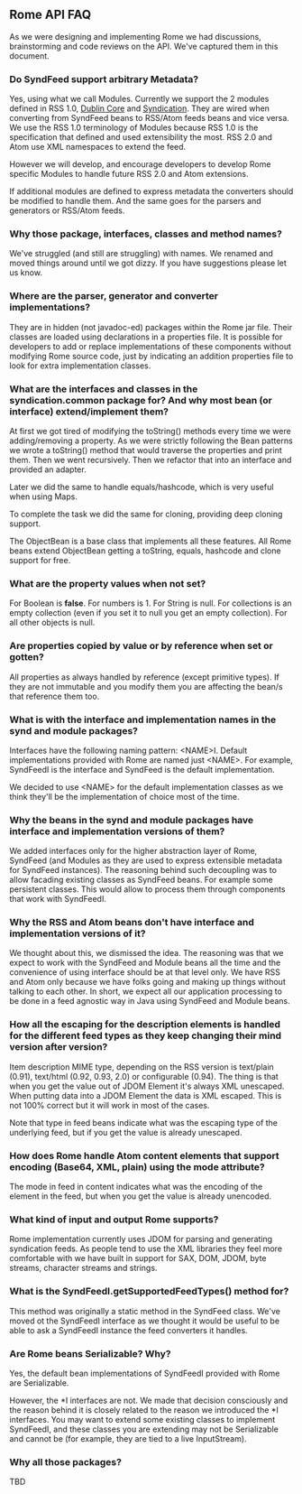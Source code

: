 ## Rome API FAQ

As we were designing and implementing Rome we had discussions, brainstorming and
code reviews on the API. We've captured them in this document.

### Do SyndFeed support arbitrary Metadata?

Yes, using what we call Modules. Currently we support the 2 modules
defined in RSS 1.0, [Dublin
Core](http://purl.org/rss/1.0/modules/dc/) and
[Syndication](http://purl.org/rss/1.0/modules/syndication/).
They are wired when converting from SyndFeed beans to RSS/Atom feeds
beans and vice versa. We use the RSS 1.0 terminology of Modules because
RSS 1.0 is the specification that defined and used extensibility the
most. RSS 2.0 and Atom use XML namespaces to extend the feed.

However we will develop, and encourage developers to develop Rome
specific Modules to handle future RSS 2.0 and Atom extensions.

If additional modules are defined to express metadata the converters
should be modified to handle them. And the same goes for the parsers and
generators or RSS/Atom feeds.

### Why those package, interfaces, classes and method names?

We\'ve struggled (and still are struggling) with names. We renamed and
moved things around until we got dizzy. If you have suggestions please
let us know.

### Where are the parser, generator and converter implementations?

They are in hidden (not javadoc-ed) packages within the Rome jar file.
Their classes are loaded using declarations in a properties file. It is
possible for developers to add or replace implementations of these
components without modifying Rome source code, just by indicating an
addition properties file to look for extra implementation classes.

### What are the interfaces and classes in the syndication.common package for? And why most bean (or interface) extend/implement them?

At first we got tired of modifying the toString() methods every time we
were adding/removing a property. As we were strictly following the Bean
patterns we wrote a toString() method that would traverse the properties
and print them. Then we went recursively. Then we refactor that into an
interface and provided an adapter.

Later we did the same to handle equals/hashcode, which is very useful
when using Maps.

To complete the task we did the same for cloning, providing deep cloning
support.

The ObjectBean is a base class that implements all these features. All
Rome beans extend ObjectBean getting a toString, equals, hashcode and
clone support for free.

### What are the property values when not set?

For Boolean is **false**. For numbers is 1. For String is null. For
collections is an empty collection (even if you set it to null you get
an empty collection). For all other objects is null.

### Are properties copied by value or by reference when set or gotten?

All properties as always handled by reference (except primitive types).
If they are not immutable and you modify them you are affecting the
bean/s that reference them too.

### What is with the interface and implementation names in the synd and module packages?

Interfaces have the following naming pattern: \<NAME\>I. Default
implementations provided with Rome are named just \<NAME\>. For example,
SyndFeedI is the interface and SyndFeed is the default implementation.

We decided to use \<NAME\> for the default implementation classes as we
think they\'ll be the implementation of choice most of the time.

### Why the beans in the synd and module packages have interface and implementation versions of them?

We added interfaces only for the higher abstraction layer of Rome,
SyndFeed (and Modules as they are used to express extensible metadata
for SyndFeed instances). The reasoning behind such decoupling was to
allow facading existing classes as SyndFeed beans. For example some
persistent classes. This would allow to process them through components
that work with SyndFeedI.

### Why the RSS and Atom beans don\'t have interface and implementation versions of it?

We thought about this, we dismissed the idea. The reasoning was that we
expect to work with the SyndFeed and Module beans all the time and the
convenience of using interface should be at that level only. We have RSS
and Atom only because we have folks going and making up things without
talking to each other. In short, we expect all our application
processing to be done in a feed agnostic way in Java using SyndFeed and
Module beans.

### How all the escaping for the description elements is handled for the different feed types as they keep changing their mind version after version?

Item description MIME type, depending on the RSS version is text/plain
(0.91), text/html (0.92, 0.93, 2.0) or configurable (0.94). The thing is
that when you get the value out of JDOM Element it\'s always XML
unescaped. When putting data into a JDOM Element the data is XML
escaped. This is not 100% correct but it will work in most of the cases.

Note that type in feed beans indicate what was the escaping type of the
underlying feed, but if you get the value is already unescaped.

### How does Rome handle Atom content elements that support encoding (Base64, XML, plain) using the mode attribute?

The mode in feed in content indicates what was the encoding of the
element in the feed, but when you get the value is already unencoded.

### What kind of input and output Rome supports?

Rome implementation currently uses JDOM for parsing and generating
syndication feeds. As people tend to use the XML libraries they feel
more comfortable with we have built in support for SAX, DOM, JDOM, byte
streams, character streams and strings.

### What is the SyndFeedI.getSupportedFeedTypes() method for?

This method was originally a static method in the SyndFeed class. We\'ve
moved ot the SyndFeedI interface as we thought it would be useful to be
able to ask a SyndFeedI instance the feed converters it handles.

### Are Rome beans Serializable? Why?

Yes, the default bean implementations of SyndFeedI provided with Rome
are Serializable.

However, the \*I interfaces are not. We made that decision consciously
and the reason behind it is closely related to the reason we introduced
the \*I interfaces. You may want to extend some existing classes to
implement SyndFeedI, and these classes you are extending may not be
Serializable and cannot be (for example, they are tied to a live
InputStream).

### Why all those packages?

TBD
